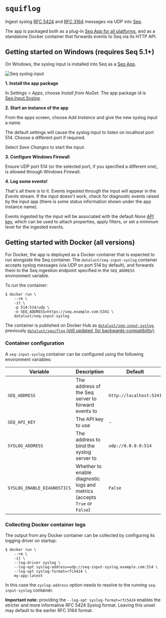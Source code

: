 # `squiflog`

Ingest syslog [RFC 5424](https://tools.ietf.org/html/rfc5424) and [RFC 3164](https://tools.ietf.org/html/rfc3164) messages via UDP into [Seq](https://datalust.co/seq).

The app is packaged both as a plug-in [Seq App for all platforms](https://nuget.org/packages/seq.input.syslog), and as a standalone Docker container that forwards events to Seq via its HTTP API.

## Getting started on Windows (requires Seq 5.1+)

On Windows, the syslog input is installed into Seq as a [Seq App](https://docs.getseq.net/docs/installing-seq-apps).

![Seq syslog input](https://raw.githubusercontent.com/datalust/squiflog/release/asset/app-screenshot.png)

**1. Install the app package**

In _Settings_ > _Apps_, choose _Install from NuGet_. The app package id is [Seq.Input.Syslog](https://nuget.org/packages/Seq.Input.Syslog).

**2. Start an instance of the app**

From the apps screen, choose _Add Instance_ and give the new syslog input a name.

The default settings will cause the syslog input to listen on localhost port 514. Choose a different port if required.

Select _Save Changes_ to start the input.

**3. Configure Windows Firewall**

Ensure UDP port 514 (or the selected port, if you specified a different one), is allowed through Windows Firewall.

**4. Log some events!**

That's all there is to it. Events ingested through the input will appear in the _Events_ stream. If the input doesn't work, check for diagnostic events raised by the input app (there is some status information shown under the app instance name).

Events ingested by the input will be associated with the default _None_ [API key](https://docs.getseq.net/docs/api-keys), which can be used to attach properties, apply filters, or set a minimum level for the ingested events.

## Getting started with Docker (all versions)

For Docker, the app is deployed as a Docker container that is expected to run alongside the Seq container. The `datalust/seq-input-syslog` container accepts syslog messages (via UDP on port 514 by default), and forwards them to the Seq ingestion endpoint specified in the `SEQ_ADDRESS` environment variable.

To run the container:

```shell
$ docker run \
    --rm \
    -it \
    -p 514:514/udp \
    -e SEQ_ADDRESS=https://seq.example.com:5341 \
    datalust/seq-input-syslog
```

The container is published on Docker Hub as [`datalust/seq-input-syslog`](https://hub.docker.com/r/datalust/seq-input-syslog), previously [`datalust/squiflog` (still updated, for backwards-compatibility)](https://hub.docker.com/r/datalust/squiflog).

### Container configuration

A `seq-input-syslog` container can be configured using the following environment variables:

| Variable | Description | Default |
| -------- | ----------- | ------- |
| `SEQ_ADDRESS`| The address of the Seq server to forward events to | `http://localhost:5341` |
| `SEQ_API_KEY` | The API key to use | - |
| `SYSLOG_ADDRESS` | The address to bind the syslog server to | `udp://0.0.0.0:514` |
| `SYSLOG_ENABLE_DIAGNOSTICS` | Whether to enable diagnostic logs and metrics (accepts `True` or `False`) | `False` |

### Collecting Docker container logs

The output from any Docker container can be collected by configuring its logging driver on startup:

```shell
$ docker run \
    --rm \
    -it \
    --log-driver syslog \
    --log-opt syslog-address=udp://seq-input-syslog.example.com:514 \
    --log-opt syslog-format=rfc5424 \
    my-app:latest
```
In this case the `syslog-address` option needs to resolve to the running `seq-input-syslog` container.

**Important note:** providing the `--log-opt syslog-format=rfc5424` enables the stricter and more informative RFC 5424 Syslog format. Leaving this unset may default to the earlier RFC 3164 format.
